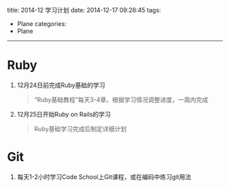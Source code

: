 title: 2014-12 学习计划
date: 2014-12-17 09:28:45
tags:
- Plane
categories:
- Plane
---
# Ruby #
1. 12月24日前完成Ruby基础的学习
   > “Ruby基础教程”每天3-4章，根据学习情况调整进度，一周内完成
2. 12月25日开始Ruby on Rails的学习
   > Ruby基础学习完成后制定详细计划

# Git #
1. 每天1-2小时学习Code School上Git课程，或在编码中练习git用法
